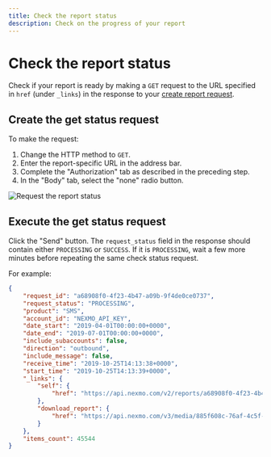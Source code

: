 ```yaml
---
title: Check the report status
description: Check on the progress of your report
---
```


# Check the report status

Check if your report is ready by making a `GET` request to the URL specified in `href` (under `_links`) in the response to your [create report request](/reports/tutorials/create-report-using-graphical-tools/reports/create-report-postman#create-the-request).

## Create the get status request

To make the request:

1. Change the HTTP method to `GET`.
2. Enter the report-specific URL in the address bar.
3. Complete the "Authorization" tab as described in the preceding step.
4. In the "Body" tab, select the "none" radio button.

![Request the report status](/assets/images/reports-api/request-status-postman.png)

## Execute the get status request

Click the "Send" button. The `request_status` field in the response should contain either `PROCESSING` or `SUCCESS`. If it is `PROCESSING`, wait a few more minutes before repeating the same check status request.

For example:

```json
{
    "request_id": "a68908f0-4f23-4b47-a09b-9f4de0ce0737",
    "request_status": "PROCESSING",
    "product": "SMS",
    "account_id": "NEXMO_API_KEY",
    "date_start": "2019-04-01T00:00:00+0000",
    "date_end": "2019-07-01T00:00:00+0000",
    "include_subaccounts": false,
    "direction": "outbound",
    "include_message": false,
    "receive_time": "2019-10-25T14:13:38+0000",
    "start_time": "2019-10-25T14:13:39+0000",
    "_links": {
        "self": {
            "href": "https://api.nexmo.com/v2/reports/a68908f0-4f23-4b47-a09b-9f4de0ce0737"
        },
        "download_report": {
            "href": "https://api.nexmo.com/v3/media/885f608c-76af-4c5f-a0bb-242dee60ffd8"
        }
    },
    "items_count": 45544
}
```
